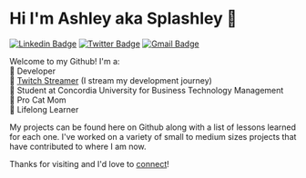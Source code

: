# Hi I'm Ashley aka Splashley 👋

[![Linkedin Badge](https://img.shields.io/badge/-linkedin-blue?style=flat&logo=Linkedin&logoColor=white&link=https://www.linkedin.com/in/ashley-hynes/)](https://www.linkedin.com/in/ashley-hynes/)
[![Twitter Badge](https://img.shields.io/badge/-twitter-1ca0f1?style=flat&labelColor=1ca0f1&logo=twitter&logoColor=white&link=https://twitter.com/splashleycodes)](https://twitter.com/splashleycodes)
[![Gmail Badge](https://img.shields.io/badge/-gmail-c14438?style=flat&logo=Gmail&logoColor=white&link=mailto:ashleyjlhynes@gmail.com)](mailto:ashleyjlhynes@gmail.com)

Welcome to my Github! I'm a:<br/>
💜 Developer<br/>
💜 [Twitch Streamer](https://www.twitch.com/splashley) (I stream my development journey)<br/>
💜 Student at Concordia University for Business Technology Management<br/> 
💜 Pro Cat Mom<br/>
💜 Lifelong Learner<br/>

My projects can be found here on Github along with a list of lessons learned for each one. I've worked on a variety of small to medium sizes projects that have contributed to where I am now.

Thanks for visiting and I'd love to [connect](https://www.linkedin.com/in/ashley-hynes/)!
